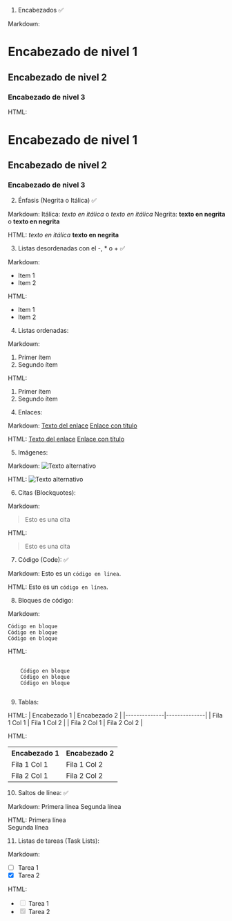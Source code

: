 1. Encabezados ✅

Markdown:
# Encabezado de nivel 1
## Encabezado de nivel 2
### Encabezado de nivel 3

HTML:
<h1>Encabezado de nivel 1</h1>
<h2>Encabezado de nivel 2</h2>
<h3>Encabezado de nivel 3</h3>

2. Énfasis (Negrita o Itálica) ✅

Markdown:
Itálica: *texto en itálica* o _texto en itálica_
Negrita: **texto en negrita** o __texto en negrita__

HTML:
<em>texto en itálica</em>
<strong>texto en negrita</strong>

3. Listas desordenadas con el -, * o + ✅

Markdown:
- Item 1
- Item 2

HTML:
<ul>
  <li>Item 1</li>
  <li>Item 2</li>
</ul>

4. Listas ordenadas:

Markdown:
1. Primer ítem
2. Segundo ítem

HTML:
<ol>
  <li>Primer ítem</li>
  <li>Segundo ítem</li>
</ol>

4. Enlaces:

Markdown:
[Texto del enlace](https://www.example.com)
[Enlace con título](https://www.example.com "Título opcional")

HTML:
<a href="https://www.example.com">Texto del enlace</a>
<a href="https://www.example.com" title="Título opcional">Enlace con título</a>

5. Imágenes:

Markdown:
![Texto alternativo](https://www.example.com/imagen.jpg)

HTML:
<img src="https://www.example.com/imagen.jpg" alt="Texto alternativo" />

6. Citas (Blockquotes):

Markdown:
> Esto es una cita

HTML:
<blockquote>
  <p>Esto es una cita</p>
</blockquote>

7. Código (Code): ✅

Markdown:
Esto es un `código en línea`.

HTML:
Esto es un <code>código en línea</code>.

8. Bloques de código:

Markdown:
```
Código en bloque
Código en bloque
Código en bloque
```

HTML:
<pre>
  <code>
    Código en bloque
    Código en bloque
    Código en bloque
  </code>
</pre>

9. Tablas:

HTML:
| Encabezado 1 | Encabezado 2 |
|--------------|--------------|
| Fila 1 Col 1 | Fila 1 Col 2 |
| Fila 2 Col 1 | Fila 2 Col 2 |

HTML:
<table>
  <tr>
    <th>Encabezado 1</th>
    <th>Encabezado 2</th>
  </tr>
  <tr>
    <td>Fila 1 Col 1</td>
    <td>Fila 1 Col 2</td>
  </tr>
  <tr>
    <td>Fila 2 Col 1</td>
    <td>Fila 2 Col 2</td>
  </tr>
</table>

10. Saltos de línea: ✅

Markdown:
Primera línea
Segunda línea

HTML:
Primera línea<br>Segunda línea

11. Listas de tareas (Task Lists):

Markdown:
- [ ] Tarea 1
- [x] Tarea 2

HTML:
<ul>
  <li><input type="checkbox" disabled> Tarea 1</li>
  <li><input type="checkbox" disabled checked> Tarea 2</li>
</ul>